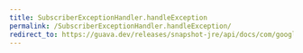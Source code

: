 ```yaml
---
title: SubscriberExceptionHandler.handleException
permalink: /SubscriberExceptionHandler.handleException/
redirect_to: https://guava.dev/releases/snapshot-jre/api/docs/com/google/common/eventbus/SubscriberExceptionHandler.html#handleException-java.lang.Throwable-com.google.common.eventbus.SubscriberExceptionContext-
---
```

